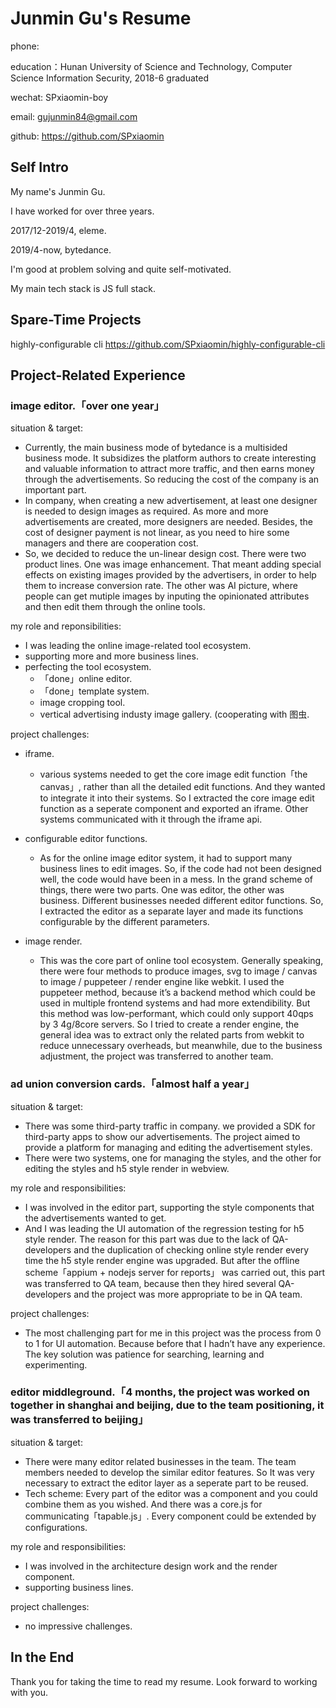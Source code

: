# Junmin Gu's Resume

phone: 

education：Hunan University of Science and Technology, Computer Science Information Security, 2018-6 graduated

wechat: SPxiaomin-boy

email: gujunmin84@gmail.com

github: https://github.com/SPxiaomin

## Self Intro

My name's Junmin Gu.

I have worked for over three years.

2017/12-2019/4, eleme.

2019/4-now, bytedance.

I'm good at problem solving and quite self-motivated.

My main tech stack is JS full stack.


## Spare-Time Projects

highly-configurable cli https://github.com/SPxiaomin/highly-configurable-cli

## Project-Related Experience

### image editor.「over one year」

situation & target:  

- Currently, the main business mode of bytedance is a multisided business mode. It subsidizes the platform authors to create interesting and valuable information to attract more traffic, and then earns money through the advertisements. So reducing the cost of the company is an important part.  
- In company, when creating a new advertisement, at least one designer is needed to design images as required. As more and more advertisements are created, more designers are needed. Besides, the cost of designer payment is not linear, as you need to hire some managers and there are cooperation cost.  
- So, we decided to reduce the un-linear design cost. There were two product lines. One was image enhancement. That meant adding special effects on existing images provided by the advertisers, in order to help them to increase conversion rate. The other was AI picture, where people can get mutiple images by inputing the opinionated attributes and then edit them through the online tools.

my role and reponsibilities:   

- I was leading the online image-related tool ecosystem.  
- supporting more and more business lines.  
- perfecting the tool ecosystem.  
    - 「done」online editor.  
    - 「done」template system.  
    - image cropping tool.  
    - vertical advertising industy image gallery. (cooperating with 图虫.  

project challenges:  

- iframe.  
    - various systems needed to get the core image edit function「the canvas」, rather than all the detailed edit functions. And they wanted to integrate it into their systems. So I extracted the core image edit function as a seperate component and exported an iframe. Other systems communicated with it through the iframe api.

- configurable editor functions.  
    - As for the online image editor system, it had to support many business lines to edit images. So, if the code had not been designed well, the code would have been in a mess. In the grand scheme of things, there were two parts. One was editor, the other was business. Different businesses needed different editor functions. So, I extracted the editor as a separate layer and made its functions configurable by the different parameters.

- image render.  
    - This was the core part of online tool ecosystem. Generally speaking, there were four methods to produce images, svg to image / canvas to image / puppeteer / render engine like webkit. I used the puppeteer method, because it’s a backend method which could be used in multiple frontend systems and had more extendibility. But this method was low-performant, which could only support 40qps by 3 4g/8core servers. So I tried to create a render engine, the general idea was to extract only the related parts from webkit to reduce unnecessary overheads, but meanwhile, due to the business adjustment, the project was transferred to another team.

### ad union conversion cards.「almost half a year」

situation & target:  

- There was some third-party traffic in company. we provided a SDK for third-party apps to show our advertisements. The project aimed to provide a platform for managing and editing the advertisement styles.  
- There were two systems, one for managing the styles, and the other for editing the styles and h5 style render in webview.

my role and responsibilities:  

- I was involved in the editor part, supporting the style components that the advertisements wanted to get.  
- And I was leading the UI automation of the regression testing for h5 style render. The reason for this part was due to the lack of QA-developers and the duplication of checking online style render every time the h5 style render engine was upgraded. But after the offline scheme「appium + nodejs server for reports」 was carried out, this part was transferred to QA team, because then they hired several QA-developers and the project was more appropriate to be in QA team.

project challenges:  

- The most challenging part for me in this project was the process from 0 to 1 for UI automation. Because before that I hadn’t have any experience. The key solution was patience for searching, learning and experimenting.

### editor middleground.「4 months, the project was worked on together in shanghai and beijing, due to the team positioning, it was transferred to beijing」

situation & target:  

- There were many editor related businesses in the team. The team members needed to develop the similar editor features. So It was very necessary to extract the editor layer as a seperate part to be reused.  
- Tech scheme: Every part of the editor was a component and you could combine them as you wished. And there was a core.js for communicating「tapable.js」. Every component could be extended by configurations.

my role and responsibilities:  

- I was involved in the architecture design work and the render component.  
- supporting business lines.

project challenges:  

- no impressive challenges.

## In the End

Thank you for taking the time to read my resume. Look forward to working with you.
